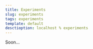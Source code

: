 ```yaml
---
title: Experiments
slug: experiments
tags: experiments
template: default
desctioption: localhost % experiments
---
```


Soon...